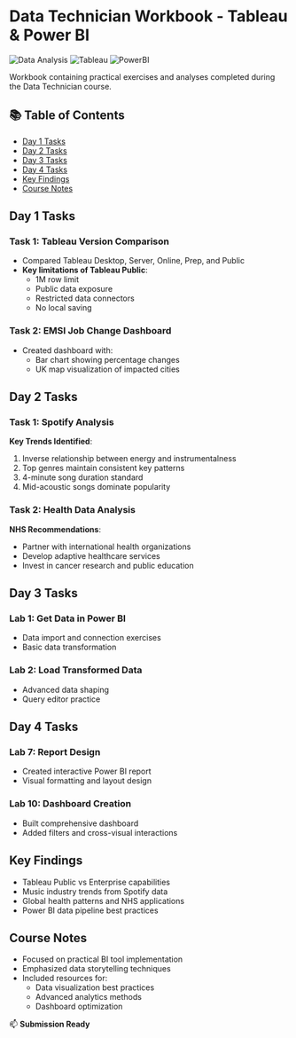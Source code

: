 # Data Technician Workbook - Tableau & Power BI

![Data Analysis](https://img.shields.io/badge/Field-Data_Analysis-blue) ![Tableau](https://img.shields.io/badge/Tool-Tableau-orange) ![PowerBI](https://img.shields.io/badge/Tool-Power_BI-yellow)

Workbook containing practical exercises and analyses completed during the Data Technician course.

## 📚 Table of Contents
- [Day 1 Tasks](#day-1-tasks)
- [Day 2 Tasks](#day-2-tasks)
- [Day 3 Tasks](#day-3-tasks)
- [Day 4 Tasks](#day-4-tasks)
- [Key Findings](#key-findings)
- [Course Notes](#course-notes)

## Day 1 Tasks
### Task 1: Tableau Version Comparison
- Compared Tableau Desktop, Server, Online, Prep, and Public
- **Key limitations of Tableau Public**:
  - 1M row limit
  - Public data exposure
  - Restricted data connectors
  - No local saving

### Task 2: EMSI Job Change Dashboard
- Created dashboard with:
  - Bar chart showing percentage changes
  - UK map visualization of impacted cities

## Day 2 Tasks
### Task 1: Spotify Analysis
**Key Trends Identified**:
1. Inverse relationship between energy and instrumentalness
2. Top genres maintain consistent key patterns
3. 4-minute song duration standard
4. Mid-acoustic songs dominate popularity

### Task 2: Health Data Analysis
**NHS Recommendations**:
- Partner with international health organizations
- Develop adaptive healthcare services
- Invest in cancer research and public education

## Day 3 Tasks
### Lab 1: Get Data in Power BI
- Data import and connection exercises
- Basic data transformation

### Lab 2: Load Transformed Data
- Advanced data shaping
- Query editor practice

## Day 4 Tasks
### Lab 7: Report Design
- Created interactive Power BI report
- Visual formatting and layout design

### Lab 10: Dashboard Creation
- Built comprehensive dashboard
- Added filters and cross-visual interactions

## Key Findings
- Tableau Public vs Enterprise capabilities
- Music industry trends from Spotify data
- Global health patterns and NHS applications
- Power BI data pipeline best practices

## Course Notes
- Focused on practical BI tool implementation
- Emphasized data storytelling techniques
- Included resources for:
  - Data visualization best practices
  - Advanced analytics methods
  - Dashboard optimization

📫 **Submission Ready**  
